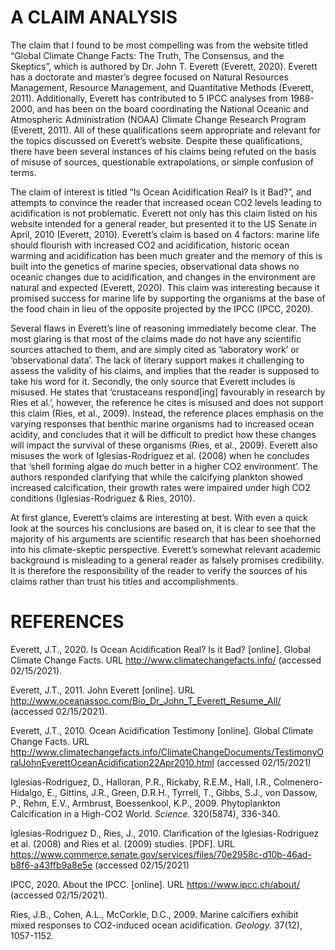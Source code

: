 # A CLAIM ANALYSIS

The claim that I found to be most compelling was from the website titled “Global Climate Change Facts: The Truth, The Consensus, and the Skeptics”, which is authored by Dr. John T. Everett (Everett, 2020). Everett has a doctorate and master’s degree focused on Natural Resources Management, Resource Management, and Quantitative Methods (Everett, 2011). Additionally, Everett has contributed to 5 IPCC analyses from 1988-2000, and has been on the board coordinating the National Oceanic and Atmospheric Administration (NOAA) Climate Change Research Program (Everett, 2011). All of these qualifications seem appropriate and relevant for the topics discussed on Everett’s website. Despite these qualifications, there have been several instances of his claims being refuted on the basis of misuse of sources, questionable extrapolations, or simple confusion of terms. 

The claim of interest is titled “Is Ocean Acidification Real? Is it Bad?”, and attempts to convince the reader that increased ocean CO2 levels leading to acidification is not problematic. Everett not only has this claim listed on his website intended for a general reader, but presented it to the US Senate in April, 2010 (Everett, 2010). Everett’s claim is based on 4 factors: marine life should flourish with increased CO2 and acidification, historic ocean warming and acidification has been much greater and the memory of this is built into the genetics of marine species, observational data shows no oceanic changes due to acidification, and changes in the environment are natural and expected (Everett, 2020). This claim was interesting because it promised success for marine life by supporting the organisms at the base of the food chain in lieu of the opposite projected by the IPCC (IPCC, 2020). 

Several flaws in Everett’s line of reasoning immediately become clear. The most glaring is that most of the claims made do not have any scientific sources attached to them, and are simply cited as ‘laboratory work’ or ‘observational data’. The lack of literary support makes it challenging to assess the validity of his claims, and implies that the reader is supposed to take his word for it. Secondly, the only source that Everett includes is misused. He states that ‘crustaceans respond[ing] favourably in research by Ries et al.’, however, the reference he cites is misused and does not support this claim (Ries, et al., 2009). Instead, the reference places emphasis on the varying responses that benthic marine organisms had to increased ocean acidity, and concludes that it will be difficult to predict how these changes will impact the survival of these organisms (Ries, et al., 2009). Everett also misuses the work of Iglesias-Rodriguez et al. (2008) when he concludes that ‘shell forming algae do much better in a higher CO2 environment’. The authors responded clarifying that while the calcifying plankton showed increased calcification, their growth rates were impaired under high CO2 conditions (Iglesias-Rodriguez & Ries, 2010). 

At first glance, Everett’s claims are interesting at best. With even a quick look at the sources his conclusions are based on, it is clear to see that the majority of his arguments are scientific research that has been shoehorned into his climate-skeptic perspective. Everett’s somewhat relevant academic background is misleading to a general reader as falsely promises credibility. It is therefore the responsibility of the reader to verify the sources of his claims rather than trust his titles and accomplishments. 


# REFERENCES

Everett, J.T., 2020. Is Ocean Acidification Real? Is it Bad? [online]. Global Climate Change Facts. URL http://www.climatechangefacts.info/ (accessed 02/15/2021).

Everett, J.T., 2011. John Everett [online]. URL http://www.oceanassoc.com/Bio_Dr_John_T_Everett_Resume_All/ (accessed 02/15/2021).

Everett, J.T., 2010. Ocean Acidification Testimony [online]. Global Climate Change Facts. URL http://www.climatechangefacts.info/ClimateChangeDocuments/TestimonyOralJohnEverettOceanAcidification22Apr2010.html (accessed 02/15/2021) 

Iglesias-Rodriguez, D., Halloran, P.R., Rickaby, R.E.M., Hall, I.R., Colmenero-Hidalgo, E., Gittins, J.R., Green, D.R.H., Tyrrell, T., Gibbs, S.J., von Dassow, P., Rehm, E.V., Armbrust, Boessenkool, K.P., 2009. Phytoplankton Calcification in a High-CO2 World. *Science.* 320(5874), 336-340. 

Iglesias-Rodriguez D., Ries, J., 2010. Clarification of the Iglesias-Rodriguez et al. (2008) and Ries et al. (2009) studies.  [PDF]. URL https://www.commerce.senate.gov/services/files/70e2958c-d10b-46ad-b8f6-a43ffb9a8e5e (accessed 02/15/2021)

IPCC, 2020. About the IPCC. [online]. URL https://www.ipcc.ch/about/ (accessed 02/15/2021).

Ries, J.B., Cohen, A.L., McCorkle, D.C., 2009. Marine calcifiers exhibit mixed responses to CO2-induced ocean acidification. *Geology.* 37(12), 1057-1152. 
